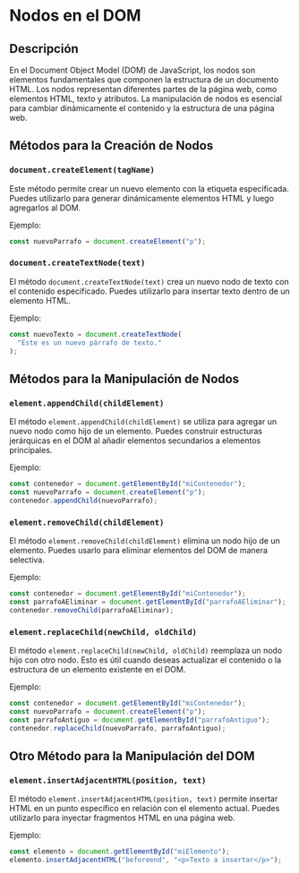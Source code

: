 # Nodos en el DOM

## Descripción

En el Document Object Model (DOM) de JavaScript, los nodos son elementos fundamentales que componen la estructura de un documento HTML. Los nodos representan diferentes partes de la página web, como elementos HTML, texto y atributos. La manipulación de nodos es esencial para cambiar dinámicamente el contenido y la estructura de una página web.

## Métodos para la Creación de Nodos

### `document.createElement(tagName)`

Este método permite crear un nuevo elemento con la etiqueta especificada. Puedes utilizarlo para generar dinámicamente elementos HTML y luego agregarlos al DOM.

Ejemplo:

```javascript
const nuevoParrafo = document.createElement("p");
```

### `document.createTextNode(text)`

El método `document.createTextNode(text)` crea un nuevo nodo de texto con el contenido especificado. Puedes utilizarlo para insertar texto dentro de un elemento HTML.

Ejemplo:

```javascript
const nuevoTexto = document.createTextNode(
  "Este es un nuevo párrafo de texto."
);
```

## Métodos para la Manipulación de Nodos

### `element.appendChild(childElement)`

El método `element.appendChild(childElement)` se utiliza para agregar un nuevo nodo como hijo de un elemento. Puedes construir estructuras jerárquicas en el DOM al añadir elementos secundarios a elementos principales.

Ejemplo:

```javascript
const contenedor = document.getElementById("miContenedor");
const nuevoParrafo = document.createElement("p");
contenedor.appendChild(nuevoParrafo);
```

### `element.removeChild(childElement)`

El método `element.removeChild(childElement)` elimina un nodo hijo de un elemento. Puedes usarlo para eliminar elementos del DOM de manera selectiva.

Ejemplo:

```javascript
const contenedor = document.getElementById("miContenedor");
const parrafoAEliminar = document.getElementById("parrafoAEliminar");
contenedor.removeChild(parrafoAEliminar);
```

### `element.replaceChild(newChild, oldChild)`

El método `element.replaceChild(newChild, oldChild)` reemplaza un nodo hijo con otro nodo. Esto es útil cuando deseas actualizar el contenido o la estructura de un elemento existente en el DOM.

Ejemplo:

```javascript
const contenedor = document.getElementById("miContenedor");
const nuevoParrafo = document.createElement("p");
const parrafoAntiguo = document.getElementById("parrafoAntiguo");
contenedor.replaceChild(nuevoParrafo, parrafoAntiguo);
```

## Otro Método para la Manipulación del DOM

### `element.insertAdjacentHTML(position, text)`

El método `element.insertAdjacentHTML(position, text)` permite insertar HTML en un punto específico en relación con el elemento actual. Puedes utilizarlo para inyectar fragmentos HTML en una página web.

Ejemplo:

```javascript
const elemento = document.getElementById("miElemento");
elemento.insertAdjacentHTML("beforeend", "<p>Texto a insertar</p>");
```
